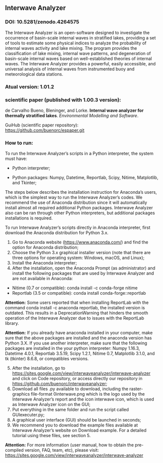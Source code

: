 ## Interwave Analyzer 
### DOI: 10.5281/zenodo.4264575

The Interwave Analyzer is an open-software designed to investigate the occurrence of basin-scale internal waves in stratified lakes, providing a set of tools to estimate some physical indices to analyze the probability of internal waves activity and lake mixing. The program provides the classification of lake mixing, internal wave patterns, and degeneration of basin-scale internal waves based on well-established theories of internal waves. The Interwave Analyzer provides a powerful, easily accessible, and universal analysis of internal waves from instrumented buoy and meteorological data stations.

### Atual version: 1.01.2

### scientific paper (published with 1.00.3 version):
de Carvalho Bueno, Bleninger, and Lorke. **Internal wave analyzer for thermally stratified lakes**. *Environmental Modelling and Software*.

GuiHub (scientific paper repository): https://github.com/buenorc/espaper.git

### How to run:

To run the Interwave Analyzer’s scripts in a Python interpreter, the system must have:

* Python interpreter;

* Python packages: Numpy, Datetime, Reportlab, Scipy, Nitime, Matplotlib, and Tkinter;

The steps below describes the installation instruction for Anaconda’s users, which is the simplest way to run
the Interwave Analyzer’s codes. We recommend the use of Anaconda distribution since it will automatically
install almost all required additional Python packages. Interwave Analyzer also can be ran through other
Python interpreters, but additional packages installations is required.


To run Interwave Analyzer’s scripts directly in Anaconda interpreter, first download the Anaconda distribution
for Python 3.x.

1) Go to Anaconda website (https://www.anaconda.com/) and find the option for Anaconda distribution;
2) Choose the Python 3.x graphical installer version (note that there are three options for operating system:
Windows, macOS, and Linux);
3) Install the Anaconda interpreter;
4) After the installation, open the Anaconda Prompt (as administrator) and install the following packages
that are used by Interwave Analyzer and are not available in Anaconda:

* Nitime (0.7 or compatible): conda install -c conda-forge nitime
* Reportlab (3.5 or compatible): conda install conda-forge::reportlab

**Attention:** Some users reported that when installing ReportLab with the command conda install -c anaconda reportlab, the installed version is outdated. This results in a DeprecationWarning that hinders the smooth operation of the Interwave Analyzer due to issues with the ReportLab library.

**Attention:** If you already have anaconda installed in your computer, make sure that the above packages
are installed and the anaconda version has Python 3.X. If you use another interpreter, make sure that the
following packages are installed in the your python interpreter: Numpy 1.16.3, Datetime 4.0.1, Reportlab
3.5.19, Scipy 1.2.1, Nitime 0.7, Matplotlib 3.1.0, and tk (tkinter) 8.6.8, or compatibles versions.

5) After the installation, go to https://sites.google.com/view/interwaveanalyzer/interwave-analyzer and click on
Code repository, or access directly our repository in https://github.com/buenorc/interwaveanalyzer;
6) Download all files .py available to download, including the raster-graphics file-format 0interwave.png
which is the logo used by the Interwave Analyzer’s report and the icon interwave icon, which is used
as Interwave Analyzer icon on the GUI;
7) Put everything in the same folder and run the script called GUIexecuter.py;
8) A graphical user interface (GUI) should be launched in seconds;
9) We recommend you to download the example files available at Interwave Analyzer’s website on Download
example. For a detailed tutorial using these files, see section 5.

**Attention:** For more information (user manual, how to obtain the pre-compiled version, FAQ, team, etc), please visit: https://sites.google.com/view/interwaveanalyzer/interwave-analyzer
